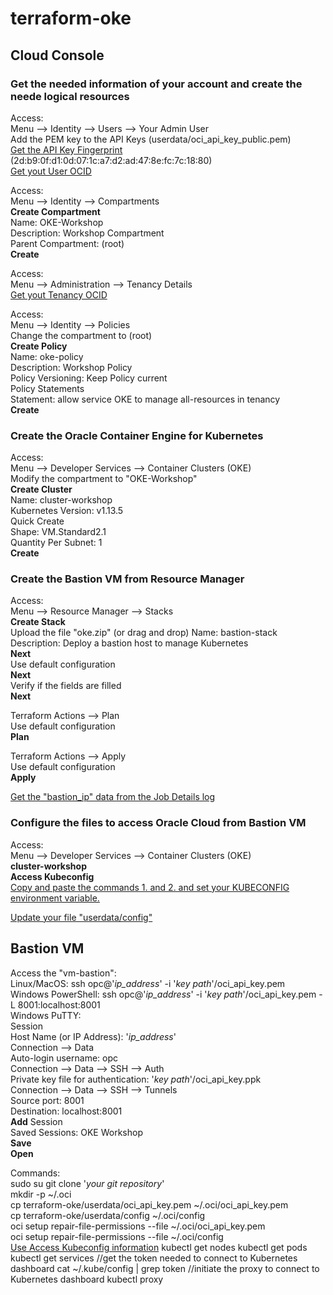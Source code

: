 # terraform-oke
<h2>Cloud Console</h2>

<h3>Get the needed information of your account and create the neede logical resources</h3>

Access:<br>
Menu --> Identity --> Users --> Your Admin User<br>
Add the PEM key to the API Keys (userdata/oci_api_key_public.pem)<br>
<u>Get the API Key Fingerprint</u> (2d:b9:0f:d1:0d:07:1c:a7:d2:ad:47:8e:fc:7c:18:80)<br>
<u>Get yout User OCID</u>

Access:<br>
Menu --> Identity --> Compartments<br>
<b>Create Compartment</b><br>
	Name: OKE-Workshop<br>
	Description: Workshop Compartment<br>
	Parent Compartment: (root)<br>
		<b>Create</b>

Access:<br>
Menu --> Administration --> Tenancy Details<br>
<u>Get yout Tenancy OCID</u>

Access:<br>
Menu --> Identity --> Policies<br>
Change the compartment to (root)<br>
<b>Create Policy</b><br>
	Name: oke-policy<br>
	Description: Workshop Policy<br>
	Policy Versioning: Keep Policy current<br>
	Policy Statements<br>
		Statement: allow service OKE to manage all-resources in tenancy<br>
		<b>Create</b>


<h3>Create the Oracle Container Engine for Kubernetes</h3>

Access:<br>
Menu --> Developer Services --> Container Clusters (OKE)<br>
Modify the compartment to "OKE-Workshop"<br>
<b>Create Cluster</b><br>
	Name: cluster-workshop<br>
	Kubernetes Version: v1.13.5<br>
	Quick Create<br>
	Shape: VM.Standard2.1<br>
	Quantity Per Subnet: 1<br>
		<b>Create</b>


<h3>Create the Bastion VM from Resource Manager</h3>

Access:<br>
Menu --> Resource Manager --> Stacks<br>
<b>Create Stack</b><br>
Upload the file "oke.zip" (or drag and drop)
	Name: bastion-stack<br>
	Description: Deploy a bastion host to manage Kubernetes<br>
		<b>Next</b><br>
	Use default configuration<br>
		<b>Next</b><br>
	Verify if the fields are filled<br>
		<b>Next</b>
 
Terraform Actions --> Plan<br>
	Use default configuration<br>
		<b>Plan</b>

Terraform Actions --> Apply<br>
	Use default configuration<br>
		<b>Apply</b>

<u>Get the "bastion_ip" data from the Job Details log</u>


<h3>Configure the files to access Oracle Cloud from Bastion VM</h3>

Access:<br>
	Menu --> Developer Services --> Container Clusters (OKE)<br>
	<b>cluster-workshop</b><br>
	<b>Access Kubeconfig</b><br>
	<u>Copy and paste the commands 1. and 2. and set your KUBECONFIG environment variable.</u>

<u>Update your file "userdata/config"</u>


<h2>Bastion VM</h2>

Access the "vm-bastion":<br>
	Linux/MacOS: ssh opc@'<i>ip_address</i>' -i '<i>key path</i>'/oci_api_key.pem<br>
	Windows PowerShell: ssh opc@'<i>ip_address</i>' -i '<i>key path</i>'/oci_api_key.pem -L 8001:localhost:8001<br>
	Windows PuTTY:<br>
		Session<br>
			Host Name (or IP Address): '<i>ip_address</i>'<br>
		Connection --> Data<br>
			Auto-login username: opc<br>
		Connection --> Data --> SSH --> Auth<br>
			Private key file for authentication: '<i>key path</i>'/oci_api_key.ppk<br>
		Connection --> Data --> SSH --> Tunnels<br>
			Source port: 8001<br>
			Destination: localhost:8001<br>
				<b>Add</b>
		Session<br>
			Saved Sessions: OKE Workshop<br>
				<b>Save</b><br>
					<b>Open</b><br>

Commands:<br>
	sudo su
	git clone '<i>your git repository</i>'<br>
	mkdir -p ~/.oci<br>
	cp terraform-oke/userdata/oci_api_key.pem ~/.oci/oci_api_key.pem<br>
	cp terraform-oke/userdata/config ~/.oci/config<br>
	oci setup repair-file-permissions --file ~/.oci/oci_api_key.pem<br>
	oci setup repair-file-permissions --file ~/.oci/config<br>
	<u>Use Access Kubeconfig information</u>
	kubectl get nodes
	kubectl get pods
	kubectl get services
	//get the token needed to connect to Kubernetes dashboard
	cat ~/.kube/config | grep token
	//initiate the proxy to connect to Kubernetes dashboard
	kubectl proxy
	
	
	
	
